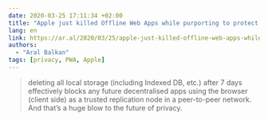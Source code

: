 ```yaml
---
date: 2020-03-25 17:11:34 +02:00
title: "Apple just killed Offline Web Apps while purporting to protect your privacy: why that’s A Bad Thing and why you should care"
lang: en
link: https://ar.al/2020/03/25/apple-just-killed-offline-web-apps-while-purporting-to-protect-your-privacy-why-thats-a-bad-thing-and-why-you-should-care/
authors:
  - "Aral Balkan"
tags: [privacy, PWA, Apple]
---
```


> deleting all local storage (including Indexed DB, etc.) after 7 days effectively blocks any future decentralised apps using the browser (client side) as a trusted replication node in a peer-to-peer network. And that’s a huge blow to the future of privacy.

